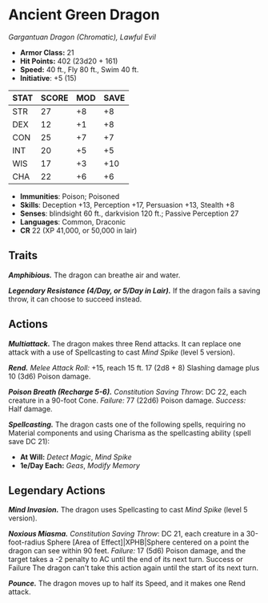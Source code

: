 # Ancient Green Dragon

*Gargantuan Dragon (Chromatic), Lawful Evil*

- **Armor Class:** 21
- **Hit Points:** 402 (23d20 + 161)
- **Speed:** 40 ft., Fly 80 ft., Swim 40 ft.
- **Initiative**: +5 (15)

|STAT|SCORE|MOD|SAVE|
| --- | --- | --- | ---- |
| STR | 27 | +8 | +8 |
| DEX | 12 | +1 | +8 |
| CON | 25 | +7 | +7 |
| INT | 20 | +5 | +5 |
| WIS | 17 | +3 | +10 |
| CHA | 22 | +6 | +6 |

- **Immunities**: Poison; Poisoned
- **Skills**: Deception +13, Perception +17, Persuasion +13, Stealth +8
- **Senses**: blindsight 60 ft., darkvision 120 ft.; Passive Perception 27
- **Languages**: Common, Draconic
- **CR** 22 (XP 41,000, or 50,000 in lair)

## Traits

***Amphibious.*** The dragon can breathe air and water.

***Legendary Resistance (4/Day, or 5/Day in Lair).*** If the dragon fails a saving throw, it can choose to succeed instead.


## Actions

***Multiattack.*** The dragon makes three Rend attacks. It can replace one attack with a use of Spellcasting to cast *Mind Spike* (level 5 version).

***Rend.*** *Melee Attack Roll:* +15, reach 15 ft. 17 (2d8 + 8) Slashing damage plus 10 (3d6) Poison damage.

***Poison Breath (Recharge 5-6).*** *Constitution Saving Throw*: DC 22, each creature in a 90-foot Cone. *Failure:*  77 (22d6) Poison damage. *Success:*  Half damage.

***Spellcasting.*** The dragon casts one of the following spells, requiring no Material components and using Charisma as the spellcasting ability (spell save DC 21):

- **At Will:** *Detect Magic*, *Mind Spike*
- **1e/Day Each:** *Geas*, *Modify Memory*

## Legendary Actions

***Mind Invasion.*** The dragon uses Spellcasting to cast *Mind Spike* (level 5 version).

***Noxious Miasma.*** *Constitution Saving Throw*: DC 21, each creature in a 30-foot-radius Sphere [Area of Effect]|XPHB|Sphere centered on a point the dragon can see within 90 feet. *Failure:*  17 (5d6) Poison damage, and the target takes a -2 penalty to AC until the end of its next turn. Success or Failure The dragon can't take this action again until the start of its next turn.

***Pounce.*** The dragon moves up to half its Speed, and it makes one Rend attack.

